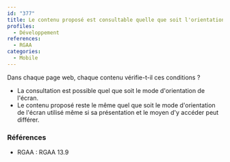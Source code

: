 ```yaml
---
id: "377"
title: Le contenu proposé est consultable quelle que soit l'orientation de l'écran (portait ou paysage)
profiles:
  - Développement
references:
  - RGAA
categories:
  - Mobile
---
```


Dans chaque page web, chaque contenu vérifie-t-il ces conditions ?
* La consultation est possible quel que soit le mode d'orientation de l'écran.
* Le contenu proposé reste le même quel que soit le mode d'orientation de l'écran utilisé même si sa présentation et le moyen d'y accéder peut différer.


### Références

*   RGAA : RGAA 13.9
